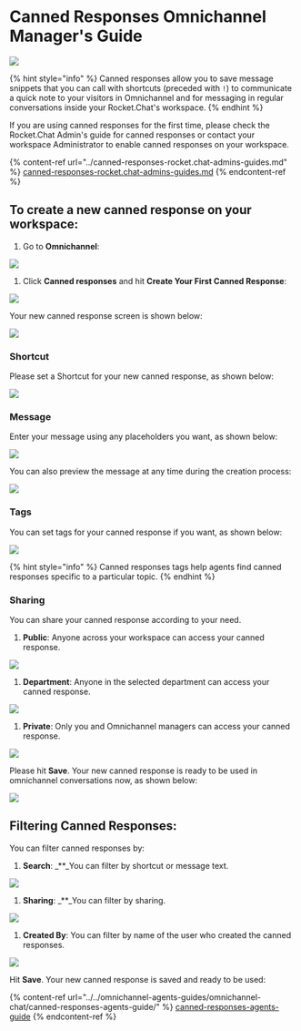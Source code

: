 # Canned Responses Omnichannel Manager's Guide

![](<../../../../.gitbook/assets/2021-06-10\_22-31-38 (3) (3) (3) (3) (3) (3) (3) (3) (3) (2) (3) (1) (1) (9).jpg>)

{% hint style="info" %}
Canned responses allow you to save message snippets that you can call with shortcuts (preceded with `!`) to communicate a quick note to your visitors in Omnichannel and for messaging in regular conversations inside your Rocket.Chat's workspace.
{% endhint %}

If you are using canned responses for the first time, please check the Rocket.Chat Admin's guide for canned responses or contact your workspace Administrator to enable canned responses on your workspace.

{% content-ref url="../canned-responses-rocket.chat-admins-guides.md" %}
[canned-responses-rocket.chat-admins-guides.md](../canned-responses-rocket.chat-admins-guides.md)
{% endcontent-ref %}

## To create a new canned response on your workspace:

1. Go to **Omnichannel**:

![](<../../../../.gitbook/assets/image (502) (1) (1) (1).png>)

1. Click **Canned responses** and hit **Create Your First Canned Response**:

![](<../../../../.gitbook/assets/image (513).png>)

Your new canned response screen is shown below:

![](<../../../../.gitbook/assets/image (496).png>)

### Shortcut

Please set a Shortcut for your new canned response, as shown below:

![](<../../../../.gitbook/assets/image (506).png>)

### Message

Enter your message using any placeholders you want, as shown below:

![](<../../../../.gitbook/assets/image (514).png>)

You can also preview the message at any time during the creation process:

![](<../../../../.gitbook/assets/image (509).png>)

### Tags

You can set tags for your canned response if you want, as shown below:

![](<../../../../.gitbook/assets/image (510).png>)

{% hint style="info" %}
Canned responses tags help agents find canned responses specific to a particular topic.
{% endhint %}

### Sharing

You can share your canned response according to your need.

1. **Public**: Anyone across your workspace can access your canned response.

![](<../../../../.gitbook/assets/image (504).png>)

1. **Department**: Anyone in the selected department can access your canned response.

![](<../../../../.gitbook/assets/image (505).png>)

1. **Private**: Only you and Omnichannel managers can access your canned response.

![](<../../../../.gitbook/assets/image (506) (2) (2) (1) (1) (3).png>)

Please hit **Save**. Your new canned response is ready to be used in omnichannel conversations now, as shown below:

![](<../../../../.gitbook/assets/image (511).png>)

## Filtering Canned Responses:

You can filter canned responses by:

1. **Search**: \_\*\*\_You can filter by shortcut or message text.

![](<../../../../.gitbook/assets/image (515).png>)

1. **Sharing**: \_\*\*\_You can filter by sharing.

![](<../../../../.gitbook/assets/image (516).png>)

1. **Created By**: You can filter by name of the user who created the canned responses.

![](<../../../../.gitbook/assets/image (517).png>)

Hit **Save**. Your new canned response is saved and ready to be used:

{% content-ref url="../../omnichannel-agents-guides/omnichannel-chat/canned-responses-agents-guide/" %}
[canned-responses-agents-guide](../../omnichannel-agents-guides/omnichannel-chat/canned-responses-agents-guide/)
{% endcontent-ref %}
